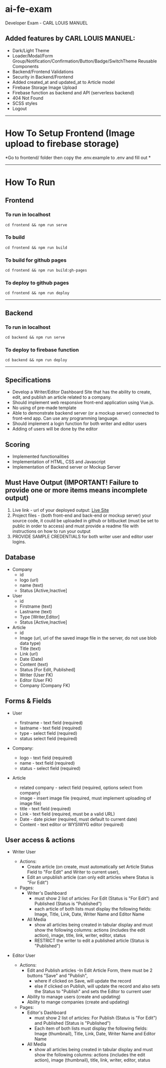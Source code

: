 # ai-fe-exam
Developer Exam - CARL LOUIS MANUEL
## Added features by CARL LOUIS MANUEL:
- Dark/Light Theme
- Loader/Modal/Form Group/Notification/Confirmation/Button/Badge/SwitchTheme Reusable Components
- Backend/Frontend Validations
- Security in Backend/Frontend
- Added created_at and updated_at to Article model
- Firebase Storage Image Upload
- Firebase function as backend and API (serverless backend)
- 404 Not Found
- SCSS styles
- Logout
---
# How To Setup Frontend (Image upload to firebase storage)
*Go to frontend/ folder then copy the .env.example to .env and fill out *

---
# How To Run
## Frontend
### To run in localhost
`cd frontend && npm run serve`
### To build
`cd frontend && npm run build`
### To build for github pages
`cd frontend && npm run build:gh-pages`
### To deploy to github pages
`cd frontend && npm run deploy`

---
## Backend
### To run in localhost
`cd backend && npm run serve`
### To deploy to firebase function
`cd backend && npm run deploy`

---
## Specifications
- Develop a Writer/Editor Dashboard Site that has the ability to create, edit, and publish an article related to a company. 
- Should implement web responsive front-end application using Vue.js.
- No using of pre-made template
- Able to demonstrate backend server (or a mockup server) connected to front-end app. Can use any programming language.
- Should implement a login function for both writer and editor users
- Adding of users will be done by the editor

## Scoring
- Implemented functionalities
- Implementation of HTML, CSS and Javascript 
- Implementation of Backend server or Mockup Server

## Must Have Output (IMPORTANT! Failure to provide one or more items means incomplete output)
 1. Live link - url of your deployed output: [Live Site](https://carlxaeron.github.io/ai-fe-exam/)
 2. Project files - (both front-end and back-end or mockup server) your source code, it could be uploaded in github or bitbucket (must be set to public in order to access) and must provide a readme file with instructions on how to run your output
 3. PROVIDE SAMPLE CREDENTIALS for both writer user and editor user logins. 

## Database 
* Company
    * id
    * logo (url)
    * name (text)
    * Status [Active,Inactive]
* User 
    * id
    * Firstname (text)
    * Lastname (text)
    * Type [Writer,Editor]
    * Status [Active,Inactive]
* Article
    * id
    * Image (url, url of the saved image file in the server, do not use blob data type) 
    * Title (text)
    * Link (url)
    * Date (Date)
    * Content (text)
    * Status [For Edit, Published]
    * Writer (User FK)
    * Editor (User FK)
    * Company (Company FK)

## Forms & Fields

* User
    * firstname - text field (required)
    * lastname - text field (required)
    * type - select field (required)
    * status select field (required)
    
* Company:
    * logo - text field (required)
    * name - text field (required)
    * status - select field (required)

* Article
    * related company - select field (required, options select from company)
    * image - insert image file (required, must implement uploading of image file)
    * title - text field (required)
    * Link -  text field (required, must be a valid URL)
    * Date - date picker (required, must default to current date)
    * Content - text editor or WYSIWYG editor (required) 


## User access & actions
* Writer User
    * Actions:
        * Create article (on create, must automatically set Article Status Field to "For Edit" and Writer to current user), 
        * Edit an unpublish article (can only edit articles where Status is "For Edit") 
    * Pages:
        * Writer's Dashboard
            * must show 2 list of articles: For Edit (Status is "For Edit") and Published (Status is "Published")
            * each article of both lists must display the following fields: Image, Title, Link, Date, Writer Name and Editor Name
        * All Media
            * show all articles being created in tabular display and must show the following columns: 
                actions (includes the edit action), image, title, link, writer, editor, status 
            * RESTRICT the writer to edit a published article (Status is "Published")
     
* Editor User
    * Actions: 
        * Edit and Publish articles 
            -In Edit Article Form, there must be 2 buttons "Save" and "Publish", 
            * where if clicked on Save, will update the record 
            * else if clicked on Publish, will update the record and also sets the Status to "Publish" and sets the Editor to current user
        * Ability to manage users (create and updating)
        * Ability to mange companies (create and updating)
    * Pages: 
        * Editor's Dashboard
            * must show 2 list of articles: For Publish (Status is "For Edit") and Published (Status is "Published")
            * Each item of both lists must display the following fields: Image (thumbnail), Title, Link, Date, Writer Name and Editor Name
        * All Media
            * show all articles being created in tabular display and must show the following columns: 
            actions (includes the edit action), image (thumbnail), title, link, writer, editor, status 

